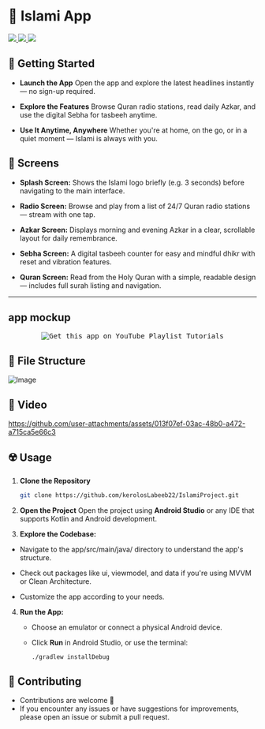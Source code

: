# 📰 Islami App

<div align="start">
     <a href="https://api.visitorbadge.io/api/visitors?path=IslamiProject&label=People%20who%20visited%20this%20page&countColor=%23263759" target="_blank">
        <img src="https://api.visitorbadge.io/api/visitors?path=IslamiProject&label=People%20who%20visited%20this%20page&countColor=%23263759" target="_blank" />
    </a>
    <a href="https://www.linkedin.com/in/kerolos-labeeb-17904136a/" target="_blank">
        <img src="https://img.shields.io/badge/LinkedIn-0077B5?style=for-the-badge&logo=linkedin&logoColor=white" target="_blank" />
    </a>
  <a href="mailto:kerolos.labib.dev@gmail.com">
    <img src="https://img.shields.io/badge/Gmail-333333?style=for-the-badge&logo=gmail&logoColor=red" />
  </a>

</div>

## 🚀 Getting Started

- **Launch the App**
  Open the app and explore the latest headlines instantly — no sign-up required.

- **Explore the Features**
  Browse Quran radio stations, read daily Azkar, and use the digital Sebha for tasbeeh anytime.

- **Use It Anytime, Anywhere**
  Whether you're at home, on the go, or in a quiet moment — Islami is always with you.



## 🤳 Screens

- **Splash Screen:**
Shows the Islami logo briefly (e.g. 3 seconds) before navigating to the main interface.

- **Radio Screen:**
Browse and play from a list of 24/7 Quran radio stations — stream with one tap.

- **Azkar Screen:**
Displays morning and evening Azkar in a clear, scrollable layout for daily remembrance.

- **Sebha Screen:**
A digital tasbeeh counter for easy and mindful dhikr with reset and vibration features.

- **Quran Screen:**
Read from the Holy Quran with a simple, readable design — includes full surah listing and navigation.


<hr>


## app mockup 
<p align= "center">
     <kbd>
        <img   src="https://github.com/user-attachments/assets/a4ddf153-cdcb-47a8-aa4e-f6e62ec2a4d8" alt="Get this app on YouTube Playlist Tutorials">
     </kbd>
  </a>


## 📁 File Structure

![Image](https://github.com/user-attachments/assets/88651cf9-5e15-4621-b108-7fabfa4545fe)


  
## 🎥 Video


https://github.com/user-attachments/assets/013f07ef-03ac-48b0-a472-a715ca5e66c3




## ☢️ Usage

1. **Clone the Repository**
   ```bash
   git clone https://github.com/kerolosLabeeb22/IslamiProject.git
   ```
2. **Open the Project**
Open the project using **Android Studio** or any IDE that supports Kotlin and Android development.

3. **Explore the Codebase:**

  - Navigate to the app/src/main/java/ directory to understand the app's structure.

  - Check out packages like ui, viewmodel, and data if you're using MVVM or Clean Architecture.

  - Customize the app according to your needs.

4. **Run the App:**

   - Choose an emulator or connect a physical Android device.

   - Click **Run** in Android Studio, or use the terminal:
     ```bash
     ./gradlew installDebug
     ```


## 🚨 Contributing

- Contributions are welcome 💜
- If you encounter any issues or have suggestions for improvements, please open an issue or submit a pull request.

